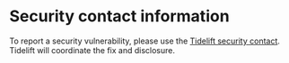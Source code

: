# Security contact information

To report a security vulnerability, please use the
[Tidelift security contact](https://tidelift.com/security).
Tidelift will coordinate the fix and disclosure.
